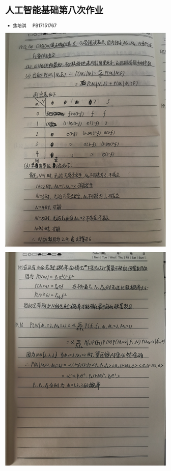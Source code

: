 <!--
 * @Author: Page-Jiao
 * @Date: 2020-04-30 17:51:05
 * @LastEditors: Page-Jiao
 * @LastEditTime: 2020-04-30 17:52:14
 * @Description: file content
 * @FilePath: \人工智能基础\人工智能基础第八次作业.md
 -->
# 人工智能基础第八次作业

+ 焦培淇 &nbsp; &nbsp; PB17151767

![图一](./images/8-1.jpg)

![图二](./images/8-2.jpg)